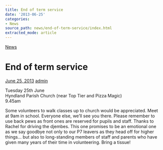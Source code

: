 ```yaml
---
title: End of term service
date: '2013-06-25'
categories:
- News
source_path: news/end-of-term-service/index.html
extracted_mode: article
---
```

[News](/news/)

# End of term service

[June 25, 2013](/news/end-of-term-service/) [admin](author/admin/)

Tuesday 25th June  
Hyndland Parish Church (near Top Tier and Pizza Magic)  
9.45am

Some volunteers to walk classes up to church would be appreciated. Meet at 9am in school. Everyone else, we’ll see you there. Please remember to use back pews as front ones are reserved for pupils and staff. Thanks to Rachel for driving the djembes. This one promises to be an emotional one as we say goodbye not only to our P7 leavers as they head off for higher things… but also to long-standing members of staff and parents who have given many years of their time in volunteering. Bring a tissue!
